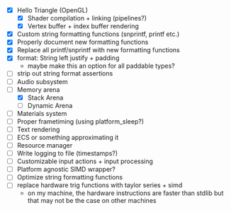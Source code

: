 <!--*
 * Description:  Todo list for project museum
 * Author:       Alicia Amarilla (smushyaa@gmail.com)
 * File Created: June 15, 2023
-->
- [x] Hello Triangle (OpenGL)
  - [x] Shader compilation + linking (pipelines?)
  - [x] Vertex buffer + index buffer rendering
- [x] Custom string formatting functions (snprintf, printf etc.)
- [x] Properly document new formatting functions
- [x] Replace all printf/snprintf with new formatting functions
- [x] format: String left justify + padding
    - maybe make this an option for all paddable types?
- [ ] strip out string format assertions
- [ ] Audio subsystem
- [ ] Memory arena
    - [x] Stack Arena
    - [ ] Dynamic Arena
- [ ] Materials system
- [ ] Proper frametiming (using platform_sleep?)
- [ ] Text rendering
- [ ] ECS or something approximating it
- [ ] Resource manager
- [ ] Write logging to file (timestamps?)
- [ ] Customizable input actions + input processing
- [ ] Platform agnostic SIMD wrapper?
- [ ] Optimize string formatting functions
- [ ] replace hardware trig functions with taylor series + simd
    - on my machine, the hardware instructions are faster than stdlib
        but that may not be the case on other machines

